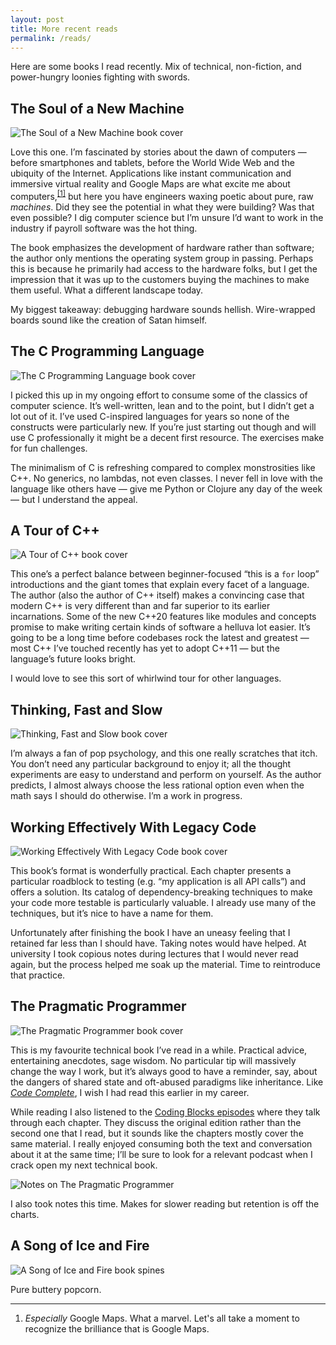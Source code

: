 ```yaml
---
layout: post
title: More recent reads
permalink: /reads/
---
```


<p>Here are some books I read recently. Mix of technical, non-fiction, and power-hungry loonies fighting with swords.</p><h2 id="the-soul-of-a-new-machine">The Soul of a New Machine</h2><p><img alt="The Soul of a New Machine book cover" srcset="/images/soul-of-a-new-machine.jpg 1x, /images/soul-of-a-new-machine@2x.jpg 2x" src="/images/soul-of-a-new-machine.jpg" /></p><p>Love this one. I’m fascinated by stories about the dawn of computers — before smartphones and tablets, before the World Wide Web and the ubiquity of the Internet. Applications like instant communication and immersive virtual reality and Google Maps are what excite me about computers,<sup><a href="#fn1" id="r1">[1]</a></sup> but here you have engineers waxing poetic about pure, raw <em>machines</em>. Did they see the potential in what they were building? Was that even possible? I dig computer science but I’m unsure I’d want to work in the industry if payroll software was the hot thing.</p><p>The book emphasizes the development of hardware rather than software; the author only mentions the operating system group in passing. Perhaps this is because he primarily had access to the hardware folks, but I get the impression that it was up to the customers buying the machines to make them useful. What a different landscape today.</p><p>My biggest takeaway: debugging hardware sounds hellish. Wire-wrapped boards sound like the creation of Satan himself.</p><h2 id="the-c-programming-language">The C Programming Language</h2><p><img alt="The C Programming Language book cover" srcset="/images/c-programming-language.jpg 1x, /images/c-programming-language@2x.jpg 2x" src="/images/c-programming-language.jpg" /></p><p>I picked this up in my ongoing effort to consume some of the classics of computer science. It’s well-written, lean and to the point, but I didn’t get a lot out of it. I’ve used C-inspired languages for years so none of the constructs were particularly new. If you’re just starting out though and will use C professionally it might be a decent first resource. The exercises make for fun challenges.</p><p>The minimalism of C is refreshing compared to complex monstrosities like C++. No generics, no lambdas, not even classes. I never fell in love with the language like others have — give me Python or Clojure any day of the week — but I understand the appeal.</p><h2 id="a-tour-of-c">A Tour of C++</h2><p><img alt="A Tour of C++ book cover" src="/images/tour-of-cpp.png" /></p><p>This one’s a perfect balance between beginner-focused “this is a <code class="language-plaintext highlighter-rouge">for</code> loop” introductions and the giant tomes that explain every facet of a language. The author (also the author of C++ itself) makes a convincing case that modern C++ is very different than and far superior to its earlier incarnations. Some of the new C++20 features like modules and concepts promise to make writing certain kinds of software a helluva lot easier. It’s going to be a long time before codebases rock the latest and greatest — most C++ I’ve touched recently has yet to adopt C++11 — but the language’s future looks bright.</p><p>I would love to see this sort of whirlwind tour for other languages.</p><h2 id="thinking-fast-and-slow">Thinking, Fast and Slow</h2><p><img alt="Thinking, Fast and Slow book cover" srcset="/images/thinking-fast-and-slow.jpg 1x, /images/thinking-fast-and-slow@2x.jpg 2x" src="/images/thinking-fast-and-slow.jpg" /></p><p>I’m always a fan of pop psychology, and this one really scratches that itch. You don’t need any particular background to enjoy it; all the thought experiments are easy to understand and perform on yourself. As the author predicts, I almost always choose the less rational option even when the math says I should do otherwise. I’m a work in progress.</p><h2 id="working-effectively-with-legacy-code">Working Effectively With Legacy Code</h2><p><img alt="Working Effectively With Legacy Code book cover" srcset="/images/working-effectively-with-legacy-code.jpg 1x, /images/working-effectively-with-legacy-code@2x.jpg 2x" src="/images/working-effectively-with-legacy-code.jpg" /></p><p>This book’s format is wonderfully practical. Each chapter presents a particular roadblock to testing (e.g. “my application is all API calls”) and offers a solution. Its catalog of dependency-breaking techniques to make your code more testable is particularly valuable. I already use many of the techniques, but it’s nice to have a name for them.</p><p>Unfortunately after finishing the book I have an uneasy feeling that I retained far less than I should have. Taking notes would have helped. At university I took copious notes during lectures that I would never read again, but the process helped me soak up the material. Time to reintroduce that practice.</p><h2 id="the-pragmatic-programmer">The Pragmatic Programmer</h2><p><img alt="The Pragmatic Programmer book cover" srcset="/images/pragmatic-programmer.jpg 1x, /images/pragmatic-programmer@2x.jpg 2x" src="/images/pragmatic-programmer.jpg" /></p><p>This is my favourite technical book I’ve read in a while. Practical advice, entertaining anecdotes, sage wisdom. No particular tip will massively change the way I work, but it’s always good to have a reminder, say, about the dangers of shared state and oft-abused paradigms like inheritance. Like <a href="https://www.amazon.com/gp/product/0735619670/"><em>Code Complete</em></a>, I wish I had read this earlier in my career.</p><p>While reading I also listened to the <a href="https://www.codingblocks.net/tag/the-pragmatic-programmer/">Coding Blocks episodes</a> where they talk through each chapter. They discuss the original edition rather than the second one that I read, but it sounds like the chapters mostly cover the same material. I really enjoyed consuming both the text and conversation about it at the same time; I’ll be sure to look for a relevant podcast when I crack open my next technical book.</p><p><img alt="Notes on The Pragmatic Programmer" srcset="/images/pragmatic-programmer-notes.jpg 1x, /images/pragmatic-programmer-notes@2x.jpg 2x" src="/images/pragmatic-programmer-notes.jpg" /></p><p>I also took notes this time. Makes for slower reading but retention is off the charts.</p><h2 id="a-song-of-ice-and-fire">A Song of Ice and Fire</h2><p><img alt="A Song of Ice and Fire book spines" srcset="/images/song-of-ice-and-fire.jpg 1x, /images/song-of-ice-and-fire@2x.jpg 2x" src="/images/song-of-ice-and-fire.jpg" /></p><p>Pure buttery popcorn.</p><hr /><ol class="footnotes"><li id="fn1"><em>Especially</em> Google Maps. What a marvel. Let's all take a moment to recognize the brilliance that is Google Maps.</li></ol>
